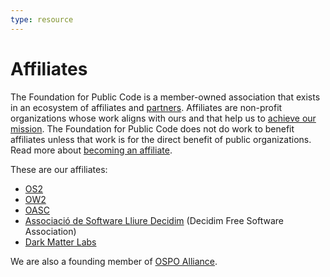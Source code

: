 ```yaml
---
type: resource
---
```


# Affiliates

The Foundation for Public Code is a member-owned association that exists in an ecosystem of affiliates and [partners](partnerships.md).
Affiliates are non-profit organizations whose work aligns with ours and that help us to [achieve our mission](https://about.publiccode.net/organization/mission.html).
The Foundation for Public Code does not do work to benefit affiliates unless that work is for the direct benefit of public organizations.
Read more about [becoming an affiliate](../activities/creating-affiliations/index.md).

These are our affiliates:

* [OS2](https://os2.eu/)
* [OW2](https://www.ow2.org/)
* [OASC](https://oascities.org/)
* [Associació de Software Lliure Decidim](https://decidim.org) (Decidim Free Software Association)
* [Dark Matter Labs](https://darkmatterlabs.org/)

We are also a founding member of [OSPO Alliance](https://ospo.zone/).
